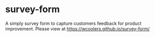 # survey-form
A simply survey form to capture customers feedback for product improvement. Please view at https://wcoolers.github.io/survey-form/
